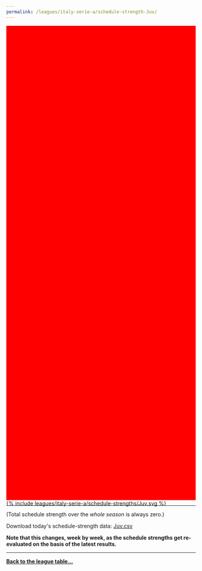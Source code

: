 ```yaml
---
permalink: /leagues/italy-serie-a/schedule-strength-Juv/
---
```


<style>
.svg-wrap {
    background-color:red;
    height:0;
    padding-top:250%; /* 350px/550px */
    position: relative;
}

svg {
    background-color: white;
    height: 100%;
    display:block;
    width: 100%;
    position: absolute;
    top:0;
    left:0;
}
</style>


<div class="svg-wrap">
{% include leagues/italy-serie-a/schedule-strengths/Juv.svg %}
</div>

-----

(Total schedule strength over the *whole season* is always zero.)


Download today's schedule-strength data: [Juv.csv](/assets/leagues/italy-serie-a/2023/schedule-strengths/Juv.csv)

**Note that this changes, week by week, as the schedule strengths get re-evaluated on the
basis of the latest results.**

-----

[**Back to the league table...**](/leagues/italy-serie-a)


